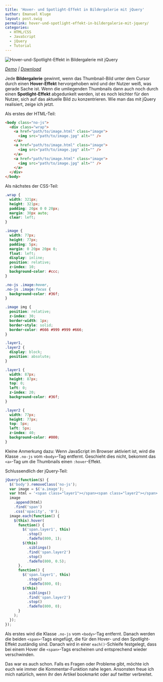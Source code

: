 ```yaml
---
title: 'Hover- und Spotlight-Effekt in Bildergalerie mit jQuery'
author: Emanuel Kluge
layout: post.swig
permalink: hover-und-spotlight-effekt-in-bildergalerie-mit-jquery/
categories:
  - HTML/CSS
  - JavaScript
  - jQuery
  - Tutorial
---
```


<noscript data-src="/wp-content/uploads/2010/01/hover-und-spotlight-effekt.jpg" data-alt="Hover-und-Spotlight-Effekt in Bildergalerie mit jQuery">
<img src="/wp-content/uploads/2010/01/hover-und-spotlight-effekt.jpg" alt="Hover-und-Spotlight-Effekt in Bildergalerie mit jQuery">
</noscript>

_[Demo][demo] | [Download][download]_

Jede **Bildergalerie** gewinnt, wenn das Thumbnail-Bild unter dem Cursor durch einen **Hover-Effekt** hervorgehoben wird und der Nutzer weiß, was gerade Sache ist. Wenn die umliegenden Thumbnails dann auch noch durch einen **Spotlight-Effekt** abgedunkelt werden, ist es noch leichter für den Nutzer, sich auf das aktuelle Bild zu konzentrieren. Wie man das mit jQuery realisiert, zeige ich jetzt.

Als erstes der HTML-Teil:

```html
<body class="no-js">
  <div class="wrap">
    <a href="path/to/image.html" class="image">
      <img src="path/to/image.jpg" alt="" />
    </a>
    <a href="path/to/image.html" class="image">
      <img src="path/to/image.jpg" alt="" />
    </a>
    <a href="path/to/image.html" class="image">
      <img src="path/to/image.jpg" alt="" />
    </a>
  </div>
</body>
```

Als nächstes der CSS-Teil:

```css
.wrap {
  width: 321px;
  height: 321px;
  padding: 20px 0 0 20px;
  margin: 30px auto;
  clear: left;
}

.image {
  width: 77px;
  height: 77px;
  padding: 5px;
  margin: 0 20px 20px 0;
  float: left;
  display: inline;
  position: relative;
  z-index: 10;
  background-color: #ccc;
}

.no-js .image:hover,
.no-js .image:focus {
  background-color: #36f;
}

.image img {
  position: relative;
  z-index: 30;
  border-width: 1px;
  border-style: solid;
  border-color: #666 #999 #999 #666;
}

.layer1,
.layer2 {
  display: block;
  position: absolute;
}

.layer1 {
  width: 87px;
  height: 87px;
  top: 0;
  left: 0;
  z-index: 20;
  background-color: #36f;
}

.layer2 {
  width: 77px;
  height: 77px;
  top: 5px;
  left: 5px;
  z-index: 40;
  background-color: #000;
}
```

Kleine Anmerkung dazu: Wenn JavaScript im Browser aktiviert ist, wird die Klasse `.no-js` vom `<body>`-Tag entfernt. Geschieht dies nicht, bekommt das `<a>`-Tag um die Thumbnails einen `:hover`-Effekt.

Schlussendlich der jQuery-Teil:

```javascript
jQuery(function($) {
  $('body').removeClass('no-js');
  var image = $('a.image');
  var html = '<span class="layer1"></span><span class="layer2"></span>';
  image
    .append(html)
    .find('span')
    .css('opacity', '0');
  image.each(function() {
    $(this).hover(
      function() {
        $('span.layer1', this)
          .stop()
          .fadeTo(800, 1);
        $(this)
          .siblings()
          .find('span.layer2')
          .stop()
          .fadeTo(800, 0.5);
      },
      function() {
        $('span.layer1', this)
          .stop()
          .fadeTo(800, 0);
        $(this)
          .siblings()
          .find('span.layer2')
          .stop()
          .fadeTo(800, 0);
      }
    );
  });
});
```

Als erstes wird die Klasse `.no-js` vom `<body>`-Tag entfernt. Danach werden die beiden `<span>`-Tags eingefügt, die für den Hover- und den Spotlight-Effekt zuständig sind. Danach wird in einer `each()`-Schleife festgelegt, dass bei einem Hover die `<span>`-Tags erscheinen und entsprechend wieder verschwinden.

Das war es auch schon. Falls es Fragen oder Probleme gibt, möchte ich euch wie immer die Kommentar-Funktion nahe legen. Ansonsten freue ich mich natürlich, wenn ihr den Artikel bookmarkt oder auf twitter verbreitet.

[demo]: http://www.emanuel-kluge.de/demo/hover-und-spotlight-effekt-in-bildergalerie-mit-jquery/
[download]: http://www.emanuel-kluge.de/wp-content/uploads/2010/01/hover-und-spotlight-effekt-in-bildergalerie-mit-jquery.zip
